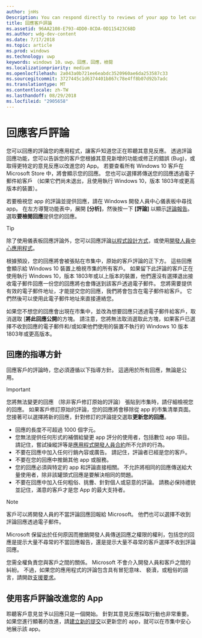 ```yaml
---
author: jnHs
Description: You can respond directly to reviews of your app to let customers know you’re listening to their feedback.
title: 回應客戶評論
ms.assetid: 96AA2108-E793-4DD0-8CDA-0D115423C68D
ms.author: wdg-dev-content
ms.date: 7/17/2018
ms.topic: article
ms.prod: windows
ms.technology: uwp
keywords: windows 10，uwp，回應，回應，檢閱
ms.localizationpriority: medium
ms.openlocfilehash: 2a043a0b721ee6eabdc3520960ae6da253587c33
ms.sourcegitcommit: 3727445c1d6374401b867c78e4ff8b07d92b7adc
ms.translationtype: MT
ms.contentlocale: zh-TW
ms.lasthandoff: 08/29/2018
ms.locfileid: "2905658"
---
```

# <a name="respond-to-customer-reviews"></a>回應客戶評論


您可以回應的評論您的應用程式，讓客戶知道您正在聆聽其意見反應。 透過評論回應功能，您可以告訴您的客戶您根據其意見新增的功能或修正的錯誤 (Bug)，或取得更特定的意見反應以改進您的 App。 若要查看所有 Windows 10 客戶在 Microsoft Store 中，將會顯示您的回應。 您也可以選擇將傳送您的回應透過電子郵件給客戶 （如果它們尚未退出，且使用執行 Windows 10，版本 1803年或更高版本的裝置）。

若要檢視您 app 的評論並提供回應，請在 Windows 開發人員中心儀表板中尋找 app。 在左方導覽功能表中，展開 **\[分析\]**，然後按一下 **\[評論\]** 以顯示[評論報告](reviews-report.md)。 選取**要檢閱回應**提供您的回應。

> [!TIP]
> 除了使用儀表板回應評論外，您可以回應評論[以程式設計方式](../monetize/submit-responses-to-app-reviews.md)，或使用[開發人員中心應用程式](https://www.microsoft.com/store/apps/dev-center/9nblggh4r5ws)。

根據預設，您的回應將會被張貼在市集中，原始的客戶評論的正下方。 這些回應會顯示給 Windows 10 裝置上檢視市集的所有客戶。 如果留下此評論的客戶正在使用執行 Windows 10，版本 1803年或以上版本的裝置，他們還沒有選擇退出接收電子郵件回應一份您的回應將也會傳送到該客戶透過電子郵件。  您將需要提供有效的電子郵件地址，才能提交您的回應，我們將會包含在電子郵件給客戶。 它們然後可以使用此電子郵件地址來直接連絡您。

如果您不想您的回應會出現在市集中，並改為想要回應只透過電子郵件給客戶，取消選取 [**將此回應公開**的方塊。 請注意，您將無法取消選取此方塊，如果客戶已選擇不收到回應的電子郵件和/或如果他們使用的裝置不執行的 Windows 10 版本 1803年或更高版本。

## <a name="guidelines-for-responses"></a>回應的指導方針

回應客戶的評論時，您必須遵循以下指導方針。 這適用於所有回應，無論是公用。

> [!IMPORTANT]
> 您將無法變更的回應 （除非客戶修訂原始的評論） 張貼到市集時，請仔細檢視您的回應。 如果客戶修訂原始的評論，您的回應將會移除從 app 的市集清單頁面。 您接著可以選擇將新的回應，針對修訂的評論提交選取**更新您的回應**。

-   回應的長度不可超過 1000 個字元。
-   您無法提供任何形式的補償給變更 app 評分的使用者，包括數位 app 項目。 請記住，嘗試操縱評等是[應用程式開發人員合約](https://docs.microsoft.com/legal/windows/agreements/app-developer-agreement)所不允許的行為。
-   不要在回應中加入任何行銷內容或廣告。 請記住，評論者已經是您的客戶。
-   不要在您的回應中推銷其他 app 或服務。
-   您的回應必須與特定的 app 和評論直接相關。 不允許將相同的回應傳送給大量使用者，除非該罐頭式回應是要解決相同的問題。
-   不要在回應中加入任何粗俗、挑釁、針對個人或惡意的評論。 請務必保持禮貌並記住，滿意的客戶才是您 App 的最大支持者。

> [!NOTE]
> 客戶可以將開發人員的不當評論回應回報給 Microsoft。 他們也可以選擇不收到評論回應透過電子郵件。
>
> Microsoft 保留出於任何原因而撤銷開發人員傳送回應之權限的權利，包括您的回應是提示大量不尋常的不當回應報告，還是提示大量不尋常的客戶選擇不收到評論回應。

您需全權負責您與客戶之間的關係。 Microsoft 不會介入開發人員和客戶之間的糾紛。 不過，如果您的應用程式的評論包含具有冒犯意味、 褻瀆，或粗俗的語言，請開啟[支援要求](http://go.microsoft.com/fwlink/p/?LinkID=401178)。


## <a name="use-customer-reviews-to-improve-your-app"></a>使用客戶評論改進您的 App

聆聽客戶意見並予以回應只是一個開始。 針對其意見反應採取行動也非常重要。 如果您進行顯著的改進，請[建立新的提交](app-submissions.md)以更新您的 app，就可以在市集中安心地展示該 app。
